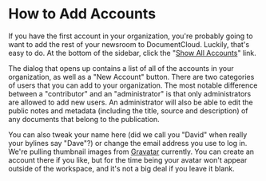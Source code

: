 # How to Add Accounts

If you have the first account in your organization, you're probably going to want to add the rest of your newsroom to DocumentCloud. Luckily, that's easy to do. At the bottom of the sidebar, click the "<a href="#" onclick="dc.app.accounts.open();">Show All Accounts</a>" link.

The dialog that opens up contains a list of all of the accounts in your organization, as well as a "New Account" button. There are two categories of users that you can add to your organization. The most notable difference between a "contributor"  and an "administrator" is that only administrators are allowed to add new users. An administrator will also be able to edit the public notes and metadata (including the title, source and description) of any documents that belong to the publication. 

You can also tweak your name here (did we call you "David" when really your bylines say "Dave"?) or change the email address you use to log in. We're pulling thumbnail images from [Gravatar][] currently. You can create an account there if you like, but for the time being your avatar won't appear outside of the workspace, and it's not a big deal if you leave it blank.

[Gravatar]: http://gravatar.com